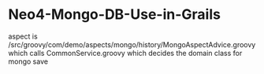 # Neo4-Mongo-DB-Use-in-Grails
aspect is /src/groovy/com/demo/aspects/mongo/history/MongoAspectAdvice.groovy
which calls CommonService.groovy which decides the domain class for mongo save
